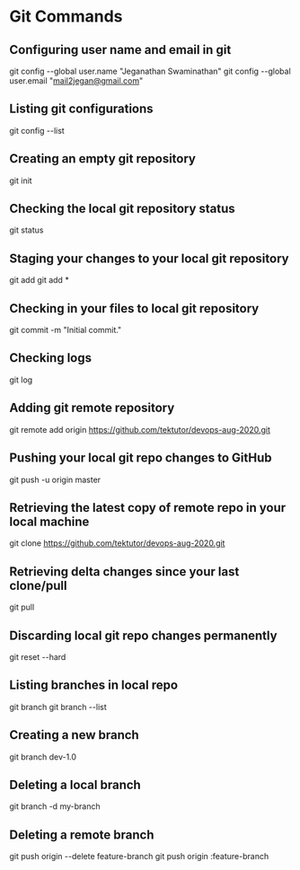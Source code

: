 # Git Commands

## Configuring user name and email in git
git config --global user.name "Jeganathan Swaminathan"
git config --global user.email "mail2jegan@gmail.com"

## Listing git configurations
git config --list

## Creating an empty git repository 
git init

## Checking the local git repository status
git status

## Staging your changes to your local git repository
git add <filename>
git add *

## Checking in your files to local git repository
git commit -m "Initial commit."

## Checking logs
git log

## Adding git remote repository
git remote add origin https://github.com/tektutor/devops-aug-2020.git

## Pushing your local git repo changes to GitHub
git push -u origin master

## Retrieving the latest copy of remote repo in your local machine
git clone https://github.com/tektutor/devops-aug-2020.git

## Retrieving delta changes since your last clone/pull
git pull 

## Discarding local git repo changes permanently
git reset --hard

## Listing branches in local repo
git branch
git branch --list

## Creating a new branch
git branch dev-1.0

## Deleting a local branch
git branch -d my-branch

## Deleting a remote branch
git push origin --delete feature-branch
git push origin :feature-branch
